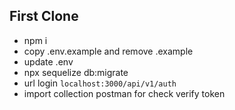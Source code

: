 ## First Clone
- npm i
- copy .env.example and remove .example
- update .env
- npx sequelize db:migrate
- url login `localhost:3000/api/v1/auth`
- import collection postman for check verify token